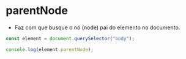 # parentNode

- Faz com que busque o nó (node) pai do elemento no documento.

```js
const element = document.querySelector("body");

console.log(element.parentNode);
```
